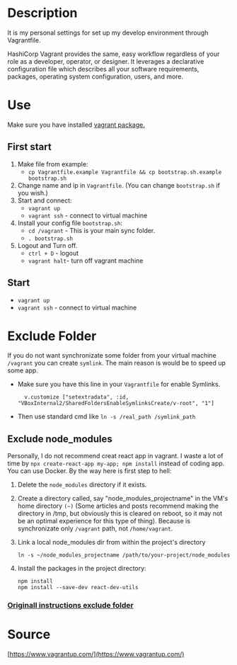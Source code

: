 # Description

It is my personal settings for set up my develop environment through Vagrantfile.

HashiCorp Vagrant provides the same, easy workflow regardless of your role as a developer, operator, or designer. It leverages a declarative configuration file which describes all your software requirements, packages, operating system configuration, users, and more.

# Use

Make sure you have installed [vagrant package.](https://www.vagrantup.com/docs/installation)

## First start

1. Make file from example:
   - `cp Vagrantfile.example Vagrantfile && cp bootstrap.sh.example bootstrap.sh`
2. Change name and ip in `Vagrantfile`. (You can change `bootstrap.sh` if you wish.)
3. Start and connect:
   - `vagrant up`
   - `vagrant ssh` - connect to virtual machine
4. Install your config file `bootstrap.sh`:
   - `cd /vagrant` - This is your main sync folder.
   - `. bootstrap.sh`
5. Logout and Turn off.
   - `ctrl + D` - logout
   - `vagrant halt`- turn off vagrant machine

## Start

- `vagrant up`
- `vagrant ssh` - connect to virtual machine

# Exclude Folder

If you do not want synchronizate some folder from your virtual machine `/vagrant` you can create `symlink`. The main reason is would be to speed up some app.

- Make sure you have this line in your `Vagrantfile` for enable Symlinks.
  ```
    v.customize ["setextradata", :id, "VBoxInternal2/SharedFoldersEnableSymlinksCreate/v-root", "1"]
  ```
- Then use standard cmd like `ln -s /real_path /symlink_path`

## Exclude node_modules

Personally, I do not recommend creat react app in vagrant. I waste a lot of time by `npx create-react-app my-app; npm install` instead of coding app. You can use Docker. By the way here is first step to hell:

1. Delete the `node_modules` directory if it exists.
2. Create a directory called, say "node_modules_projectname" in the VM's home directory `(~)` (Some articles and posts recommend making the directory in /tmp, but obviously this is cleared on reboot, so it may not be an optimal experience for this type of thing). Because is synchronizate only `/vagrant` path, not `/home/vagrant`.

3. Link a local node_modules dir from within the project's directory
   ```
   ln -s ~/node_modules_projectname /path/to/your-project/node_modules
   ```
4. Install the packages in the project directory:
   ```
   npm install
   npm install --save-dev react-dev-utils
   ```

### [Originall instructions exclude folder](http://perrymitchell.net/article/npm-symlinks-through-vagrant-windows/)

# Source

[https://www.vagrantup.com/](https://www.vagrantup.com/)
